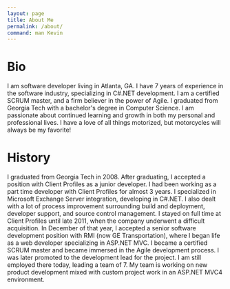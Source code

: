 ```yaml
---
layout: page
title: About Me
permalink: /about/
command: man Kevin
---
```


# Bio

I am software developer living in Atlanta, GA. I have 7 years of experience in the software industry, specializing in C#.NET development. I am a certified SCRUM master, and a firm believer in the power of Agile. I graduated from Georgia Tech with a bachelor's degree in Computer Science. I am passionate about continued learning and growth in both my personal and professional lives. I have a love of all things motorized, but motorcycles will always be my favorite!

# History

I graduated from Georgia Tech in 2008. After graduating, I accepted a position with Client Profiles as a junior developer. I had been working as a part time developer with Client Profiles for almost 3 years. I specialized in Microsoft Exchange Server integration, developing in C#.NET. I also dealt with a lot of process improvement surrounding build and deployment, developer support, and source control management. I stayed on full time at Client Profiles until late 2011, when the company underwent a difficult acquisition. In December of that year, I accepted a senior software development position with RMI (now GE Transportation), where I began life as a web developer specializing in ASP.NET MVC. I became a certified SCRUM master and became immersed in the Agile development process. I was later promoted to the development lead for the project. I am still employed there today, leading a team of 7. My team is working on new product development mixed with custom project work in an ASP.NET MVC4 environment.

